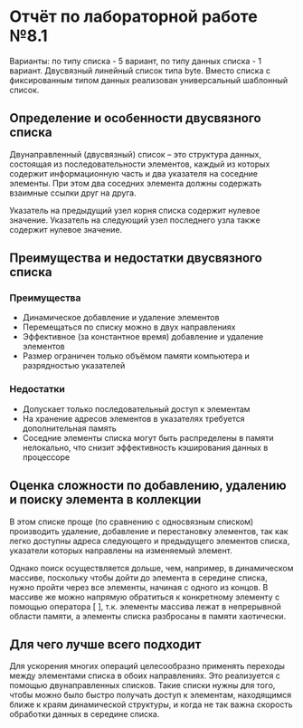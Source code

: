 # Отчёт по лабораторной работе №8.1 #

Варианты: по типу списка - 5 вариант, по типу данных списка - 1 вариант. Двусвязный линейный список типа byte. Вместо списка с фиксированным типом данных реализован универсальный шаблонный список.

## Определение и особенности двусвязного списка ##

Двунаправленный (двусвязный) список – это структура данных, состоящая из последовательности элементов, каждый из которых содержит информационную часть и два указателя на соседние элементы. При этом два соседних элемента должны содержать взаимные ссылки друг на друга.

Указатель на предыдущий узел корня списка содержит нулевое значение. Указатель на следующий узел последнего узла также содержит нулевое значение.

## Преимущества и недостатки двусвязного списка ##

### Преимущества ###

- Динамическое добавление и удаление элементов
- Перемещаться по списку можно в двух направлениях
- Эффективное (за константное время) добавление и удаление элементов
- Размер ограничен только объёмом памяти компьютера и разрядностью указателей

### Недостатки ###

- Допускает только последовательный доступ к элементам
- На хранение адресов элементов в указателях требуется дополнительная память
- Соседние элементы списка могут быть распределены в памяти нелокально, что снизит эффективность кэширования данных в процессоре

## Оценка сложности по добавлению, удалению и поиску элемента в коллекции ##

В этом списке проще (по сравнению с односвязным списком) производить удаление, добавление и перестановку элементов, так как легко доступны адреса следующего и предыдущего элементов списка, указатели которых направлены на изменяемый элемент.

Однако поиск осуществляется дольше, чем, например, в динамическом массиве, поскольку чтобы дойти до элемента в середине списка, нужно пройти через все элементы, начиная с одного из концов. В массиве же можно напрямую обратиться к конкретному элементу с помощью оператора [ ], т.к. элементы массива лежат в непрерывной области памяти, а элементы списка разбросаны в памяти хаотически.

## Для чего лучше всего подходит ##

Для ускорения многих операций целесообразно применять переходы между элементами списка в обоих направлениях. Это реализуется с помощью двунаправленных списков. Такие списки нужны для того, чтобы можно было быстро получать доступ к элементам, находящимся ближе к краям динамической структуры, и когда не так важна скорость обработки данных в середине списка.
